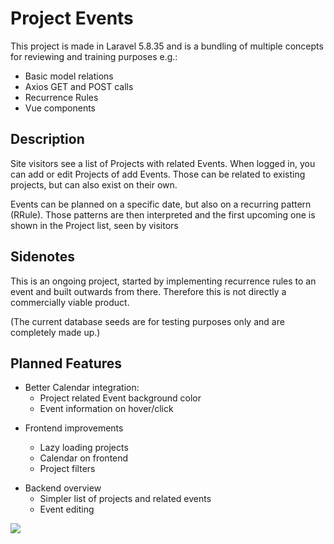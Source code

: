 # Project Events

This project is made in Laravel 5.8.35 and is a bundling of multiple concepts for reviewing and training purposes e.g.:

-   Basic model relations
-   Axios GET and POST calls
-   Recurrence Rules
-   Vue components

## Description

Site visitors see a list of Projects with related Events. When logged in, you can add or edit Projects of add Events. Those can be related to existing projects, but can also exist on their own.

Events can be planned on a specific date, but also on a recurring pattern (RRule). Those patterns are then interpreted and the first upcoming one is shown in the Project list, seen by visitors

## Sidenotes

This is an ongoing project, started by implementing recurrence rules to an event and built outwards from there. Therefore this is not directly a commercially viable product.

(The current database seeds are for testing purposes only and are completely made up.)

## Planned Features

-   Better Calendar integration:
    -   Project related Event background color
    -   Event information on hover/click

*   Frontend improvements

    -   Lazy loading projects
    -   Calendar on frontend
    -   Project filters

-   Backend overview
    -   Simpler list of projects and related events
    -   Event editing

<img src="http://companiek.com/projectevents/scrn02.JPG" />
